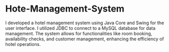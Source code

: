 # Hote-Management-System
I developed a hotel management system using Java Core and Swing for the user interface. I utilized JDBC to connect to a MySQL database for data management. The system allows for functionalities like room booking, availability checks, and customer management, enhancing the efficiency of hotel operations.

